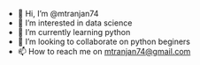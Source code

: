 - 👋 Hi, I’m @mtranjan74
- 👀 I’m interested in data science
- 🌱 I’m currently learning python
- 💞️ I’m looking to collaborate on python beginers
- 📫 How to reach me on mtranjan74@gmail.com

<!---
mtranjan74/mtranjan74 is a ✨ special ✨ repository because its `README.md` (this file) appears on your GitHub profile.
You can click the Preview link to take a look at your changes.
--->
